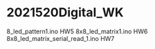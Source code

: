 # 2021520Digital_WK
8_led_pattern1.ino HW5
8x8_led_matrix1.ino HW6
8x8_led_matrix_serial_read_1.ino HW7
